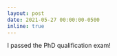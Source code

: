 ```yaml
---
layout: post
date: 2021-05-27 00:00:00-0500
inline: true
---
```


I passed the PhD qualification exam!
